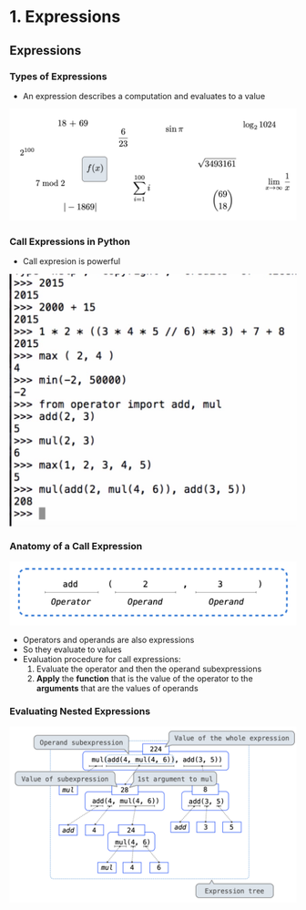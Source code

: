 # 1. Expressions

## Expressions

### Types of Expressions

* An expression describes a computation and evaluates to a value

![](../.gitbook/assets/2019-12-27-6.38.59.png)

### Call Expressions in Python

* Call expresion is powerful

![](../.gitbook/assets/2019-12-27-6.44.24.png)

### Anatomy of a Call Expression

![](../.gitbook/assets/2019-12-27-6.47.37.png)

* Operators and operands are also expressions
* So they evaluate to values
* Evaluation procedure for call expressions:
  1. Evaluate the operator and then the operand subexpressions
  2. **Apply** the **function** that is the value of the operator to the **arguments** that are the values of operands

### Evaluating Nested Expressions

![](../.gitbook/assets/2019-12-27-7.02.00.png)

